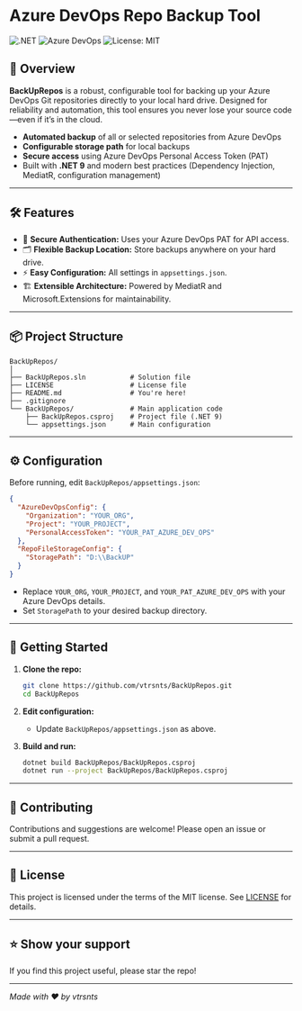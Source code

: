 # Azure DevOps Repo Backup Tool

![.NET](https://img.shields.io/badge/.NET-9.0-blueviolet)
![Azure DevOps](https://img.shields.io/badge/Azure%20DevOps-Backup-blue)
![License: MIT](https://img.shields.io/badge/License-MIT-yellow.svg)

## 🚀 Overview

**BackUpRepos** is a robust, configurable tool for backing up your Azure DevOps Git repositories directly to your local hard drive. Designed for reliability and automation, this tool ensures you never lose your source code—even if it’s in the cloud.

- **Automated backup** of all or selected repositories from Azure DevOps
- **Configurable storage path** for local backups
- **Secure access** using Azure DevOps Personal Access Token (PAT)
- Built with **.NET 9** and modern best practices (Dependency Injection, MediatR, configuration management)

---

## 🛠️ Features

- 🔐 **Secure Authentication:** Uses your Azure DevOps PAT for API access.
- 🗂️ **Flexible Backup Location:** Store backups anywhere on your hard drive.
- ⚡ **Easy Configuration:** All settings in `appsettings.json`.
- 🏗️ **Extensible Architecture:** Powered by MediatR and Microsoft.Extensions for maintainability.

---

## 📦 Project Structure

```
BackUpRepos/
│
├── BackUpRepos.sln           # Solution file
├── LICENSE                   # License file
├── README.md                 # You're here!
├── .gitignore
└── BackUpRepos/              # Main application code
    ├── BackUpRepos.csproj    # Project file (.NET 9)
    └── appsettings.json      # Main configuration
```

---

## ⚙️ Configuration

Before running, edit `BackUpRepos/appsettings.json`:

```json
{
  "AzureDevOpsConfig": {
    "Organization": "YOUR_ORG",
    "Project": "YOUR_PROJECT",
    "PersonalAccessToken": "YOUR_PAT_AZURE_DEV_OPS"
  },
  "RepoFileStorageConfig": {
    "StoragePath": "D:\\BackUP"
  }
}
```
- Replace `YOUR_ORG`, `YOUR_PROJECT`, and `YOUR_PAT_AZURE_DEV_OPS` with your Azure DevOps details.
- Set `StoragePath` to your desired backup directory.

---

## 🚀 Getting Started

1. **Clone the repo:**
    ```sh
    git clone https://github.com/vtrsnts/BackUpRepos.git
    cd BackUpRepos
    ```

2. **Edit configuration:**
    - Update `BackUpRepos/appsettings.json` as above.

3. **Build and run:**
    ```sh
    dotnet build BackUpRepos/BackUpRepos.csproj
    dotnet run --project BackUpRepos/BackUpRepos.csproj
    ```

---

## 🤝 Contributing

Contributions and suggestions are welcome! Please open an issue or submit a pull request.

---

## 📄 License

This project is licensed under the terms of the MIT license. See [LICENSE](LICENSE) for details.

---

## ⭐️ Show your support

If you find this project useful, please star the repo!

---

*Made with ❤️ by vtrsnts*
